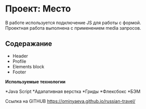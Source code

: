 # Проект: Место

В работе используется подключение JS для работы с формой.
Проектная работа выполнена с применением media запросов.


## Содеражание
* Header
* Profile
* Elements block
* Footer

**Используемые технологии**

*Java Script
*Адапативная верстка
*Гриды
*Флексбокс
*БЭМ

Ссылка на GITHUB
https://ominyaeva.github.io/russian-travel/